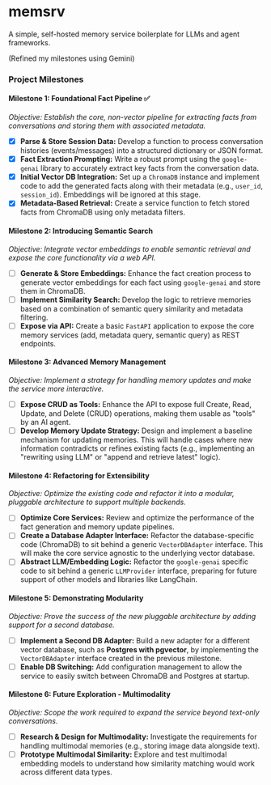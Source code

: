 # memsrv
A simple, self-hosted memory service boilerplate for LLMs and agent frameworks.

(Refined my milestones using Gemini)
### **Project Milestones**

#### **Milestone 1: Foundational Fact Pipeline** ✅
*Objective: Establish the core, non-vector pipeline for extracting facts from conversations and storing them with associated metadata.*

-   [x] **Parse & Store Session Data:** Develop a function to process conversation histories (events/messages) into a structured dictionary or JSON format.
-   [x] **Fact Extraction Prompting:** Write a robust prompt using the `google-genai` library to accurately extract key facts from the conversation data.
-   [x] **Initial Vector DB Integration:** Set up a `ChromaDB` instance and implement code to add the generated facts along with their metadata (e.g., `user_id`, `session_id`). Embeddings will be ignored at this stage.
-   [x] **Metadata-Based Retrieval:** Create a service function to fetch stored facts from ChromaDB using only metadata filters.

#### **Milestone 2: Introducing Semantic Search**
*Objective: Integrate vector embeddings to enable semantic retrieval and expose the core functionality via a web API.*

-   [ ] **Generate & Store Embeddings:** Enhance the fact creation process to generate vector embeddings for each fact using `google-genai` and store them in ChromaDB.
-   [ ] **Implement Similarity Search:** Develop the logic to retrieve memories based on a combination of semantic query similarity and metadata filtering.
-   [ ] **Expose via API:** Create a basic `FastAPI` application to expose the core memory services (add, metadata query, semantic query) as REST endpoints.

#### **Milestone 3: Advanced Memory Management**
*Objective: Implement a strategy for handling memory updates and make the service more interactive.*

-   [ ] **Expose CRUD as Tools:** Enhance the API to expose full Create, Read, Update, and Delete (CRUD) operations, making them usable as "tools" by an AI agent.
-   [ ] **Develop Memory Update Strategy:** Design and implement a baseline mechanism for updating memories. This will handle cases where new information contradicts or refines existing facts (e.g., implementing an "rewriting using LLM" or "append and retrieve latest" logic).

#### **Milestone 4: Refactoring for Extensibility**
*Objective: Optimize the existing code and refactor it into a modular, pluggable architecture to support multiple backends.*

-   [ ] **Optimize Core Services:** Review and optimize the performance of the fact generation and memory update pipelines.
-   [ ] **Create a Database Adapter Interface:** Refactor the database-specific code (ChromaDB) to sit behind a generic `VectorDBAdapter` interface. This will make the core service agnostic to the underlying vector database.
-   [ ] **Abstract LLM/Embedding Logic:** Refactor the `google-genai` specific code to sit behind a generic `LLMProvider` interface, preparing for future support of other models and libraries like LangChain.

#### **Milestone 5: Demonstrating Modularity**
*Objective: Prove the success of the new pluggable architecture by adding support for a second database.*

-   [ ] **Implement a Second DB Adapter:** Build a new adapter for a different vector database, such as **Postgres with pgvector**, by implementing the `VectorDBAdapter` interface created in the previous milestone.
-   [ ] **Enable DB Switching:** Add configuration management to allow the service to easily switch between ChromaDB and Postgres at startup.

#### **Milestone 6: Future Exploration - Multimodality**
*Objective: Scope the work required to expand the service beyond text-only conversations.*

-   [ ] **Research & Design for Multimodality:** Investigate the requirements for handling multimodal memories (e.g., storing image data alongside text).
-   [ ] **Prototype Multimodal Similarity:** Explore and test multimodal embedding models to understand how similarity matching would work across different data types.